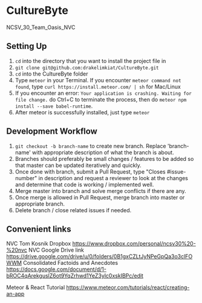 # CultureByte
NCSV_30_Team_Oasis_NVC

## Setting Up
1. `cd` into the directory that you want to install the project file in
2. `git clone git@github.com:drakelimkiat/CultureByte.git`
3. `cd` into the CultureByte folder
4. Type `meteor` in your Terminal. If you encounter `meteor command not found`, type `curl https://install.meteor.com/ | sh` for Mac/Linux
5. If you encounter an error: `Your application is crashing. Waiting for file change.` do Ctrl+C to terminate the process, then do `meteor npm install --save babel-runtime`.
6. After meteor is successfully installed, just type `meteor`

## Development Workflow
1. `git checkout -b branch-name` to create new branch. Replace 'branch-name' with appropriate description of what the branch is about.
2. Branches should preferably be small changes / features to be added so that master can be updated iteratively and quickly.
3. Once done with branch, submit a Pull Request, type "Closes #issue-number" in description and request a reviewer to look at the changes and determine that code is working / implemented well.
4. Merge master into branch and solve merge conflicts if there are any.
5. Once merge is allowed in Pull Request, merge branch into master or appropriate branch.
6. Delete branch / close related issues if needed.

## Convenient links
NVC Tom Kosnik Dropbox
https://www.dropbox.com/personal/ncsv30%20-%20nvc
NVC Google Drive link
https://drive.google.com/drive/u/0/folders/0B1gxCZLtJyNPeGpQa3o3clFOWWM
Consolidated Factoids and Anecdotes https://docs.google.com/document/d/1-bROC4qArekguslZ6ot9YqZrhwd1YeZ3ylc0xskIBPc/edit

Meteor & React Tutorial
https://www.meteor.com/tutorials/react/creating-an-app
